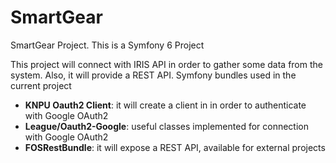 # SmartGear
SmartGear Project.
This is a Symfony 6 Project

This project will connect with IRIS API in order to gather some data from the system.
Also, it will provide a REST API.
Symfony bundles used in the current project  
 * **KNPU Oauth2 Client**: it will create a client in in order to authenticate with Google OAuth2
 * **League/Oauth2-Google**: useful classes implemented for connection with Google OAuth2
 * **FOSRestBundle**: it will expose a REST API, available for external projects

